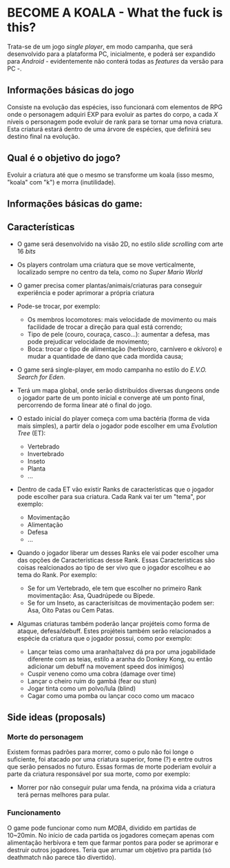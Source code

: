 # BECOME A KOALA  - What the fuck is this? #
Trata-se de um jogo _single player_, em modo campanha, que será desenvolvido para a plataforma PC, inicialmente, e poderá ser expandido para _Android_ - evidentemente não conterá todas as _features_ da versão para PC -.

## Informações básicas do jogo ##

Consiste na evolução das espécies, isso funcionará com elementos de RPG onde o personagem adquiri EXP para evoluir as partes do corpo, a cada _X_ níveis o personagem pode evoluir de rank para se tornar uma nova criatura. Esta criaturá estará dentro de uma árvore de espécies, que definirá seu destino final na evolução.

## Qual é o objetivo do jogo? ##

Evoluir a criatura até que o mesmo se transforme um koala (isso mesmo, "koala" com "k") e morra (inutilidade).

## Informações básicas do game: ##

## Características ##
 * O game será desenvolvido na visão 2D, no estilo _slide scrolling_ com arte 16 _bits_
 * Os players controlam uma criatura que se move verticalmente, localizado sempre no centro da tela, como no _Super Mario World_
 * O gamer precisa comer plantas/animais/criaturas para conseguir experiência e poder aprimorar a própria criatura
 * Pode-se trocar, por exemplo:
   - Os membros locomotores: mais velocidade de movimento ou mais facilidade de trocar a direção para qual está correndo;
   - Tipo de pele (couro, couraça, casco...): aumentar a defesa, mas pode prejudicar velocidade de movimento; 
   - Boca: trocar o tipo de alimentação (herbívoro, carnívero e okívoro) e mudar a quantidade de dano que cada mordida causa;
 * O game será single-player, em modo campanha no estilo do _E.V.O. Search for Eden_. 
 * Terá um mapa global, onde serão distribuídos diversas dungeons onde o jogador parte de um ponto inicial e converge até um ponto final, percorrendo de forma linear até o final do jogo.
 * O estado inicial do player começa com uma bactéria (forma de vida mais simples), a partir dela o jogador pode escolher em uma _Evolution Tree_ (ET):
   - Vertebrado
   - Invertebrado
   - Inseto
   - Planta
   - ...

 * Dentro de cada ET vão existir Ranks de características que o jogador pode escolher para sua criatura. Cada Rank vai ter um "tema", por exemplo:
   - Movimentação 
   - Alimentação
   - Defesa
   - ...

 * Quando o jogador liberar um desses Ranks ele vai poder escolher uma das opções de Características desse Rank. Essas Características são coisas realcionados ao tipo de ser vivo que o jogador escolheu e ao tema do Rank. Por exemplo:
   - Se for um Vertebrado, ele tem que escolher no primeiro Rank movimentação: Asa, Quadrúpede ou Bípede.
   - Se for um Inseto, as caracterísitcas de movimentação podem ser: Asa, Oito Patas ou Cem Patas.

* Algumas criaturas também poderão lançar projéteis como forma de ataque, defesa/debuff. Estes projéteis também serão relacionados a espécie da criatura que o jogador possui, como por exemplo:
  - Lançar teias como uma aranha(talvez dá pra por uma jogabilidade diferente com as teias, estilo a aranha do Donkey Kong, ou então adicionar um debuff na movement speed dos inimigos)
  - Cuspir veneno como uma cobra (damage over time)
  - Lançar o cheiro ruim do gambá (fear ou stun)
  - Jogar tinta como um polvo/lula (blind)
  - Cagar como uma pomba ou lançar coco como um macaco

## Side ideas (proposals) ##

### Morte do personagem ###
Existem formas padrões para morrer, como o pulo não foi longe o suficiente, foi atacado por uma criatura superior, fome (?) e entre outros que serão pensados no futuro. Essas formas de morte poderiam evoluir a parte da criatura responsável por sua morte, como por exemplo:
  - Morrer por não conseguir pular uma fenda, na próxima vida a criatura terá pernas melhores para pular.

 
### Funcionamento ###

O game pode funcionar como num _MOBA_, dividido em partidas de 10~20min. No início de cada partida os jogadores começam apenas com alimentação herbívora e tem que farmar pontos para poder se aprimorar e destruir outros jogadores. Teria que arrumar um objetivo pra partida (só deathmatch não parece tão divertido).
